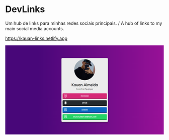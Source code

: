# DevLinks
Um hub de links para minhas redes sociais principais. / A hub of links to my main social media accounts. 

https://kauan-links.netlify.app

![Preview do site](DevLinks/preview.png)

